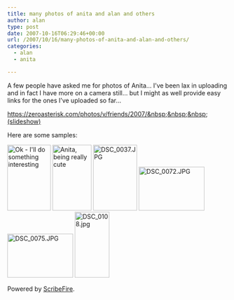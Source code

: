 ```yaml
---
title: many photos of anita and alan and others
author: alan
type: post
date: 2007-10-16T06:29:46+00:00
url: /2007/10/16/many-photos-of-anita-and-alan-and-others/
categories:
  - alan
  - anita

---
```

A few people have asked me for photos of Anita&#8230; I&#8217;ve been lax in uploading and in fact I have more on a camera still&#8230; but I might as well provide easy links for the ones I&#8217;ve uploaded so far&#8230;

https://zeroasterisk.com/photos/v/friends/2007/&nbsp;&nbsp;&nbsp;&nbsp; [(slideshow)][1]

Here are some samples:

[<img src="https://zeroasterisk.com/photos/d/61439-2/Anita_Preg_F.JPG" class="giThumbnail" alt="Ok - I'll do something interesting" height="150" width="99" />][2] [<img src="https://zeroasterisk.com/photos/d/61419-2/Anita_Preg_A.JPG" class="giThumbnail" alt="Anita, being really cute" height="150" width="89" />][3] [<img src="https://zeroasterisk.com/photos/d/62237-2/DSC_0037.JPG" class="giThumbnail" alt="DSC_0037.JPG" height="150" width="100" />][4] [<img src="https://zeroasterisk.com/photos/d/62269-2/DSC_0072.JPG" class="giThumbnail" alt="DSC_0072.JPG" height="100" width="150" />][5] [<img src="https://zeroasterisk.com/photos/d/62249-2/DSC_0075.JPG" class="giThumbnail" alt="DSC_0075.JPG" height="100" width="150" />][6] [<img src="https://zeroasterisk.com/photos/d/62173-2/DSC_0108.jpg" class="giThumbnail" alt="DSC_0108.jpg" height="150" width="79" />][7]

<p class="poweredbyperformancing">
  Powered by <a href="http://scribefire.com/">ScribeFire</a>.
</p>


 [1]: https://zeroasterisk.com/photos/v/friends/2007/slideshow.html
 [2]: https://zeroasterisk.com/photos/v/friends/2007/Anita_Preg_F.JPG.html
 [3]: https://zeroasterisk.com/photos/v/friends/2007/Anita_Preg_A.JPG.html
 [4]: https://zeroasterisk.com/photos/v/friends/2007/DSC_0037.JPG.html
 [5]: https://zeroasterisk.com/photos/v/friends/2007/DSC_0072.JPG.html
 [6]: https://zeroasterisk.com/photos/v/friends/2007/DSC_0075.JPG.html
 [7]: https://zeroasterisk.com/photos/v/friends/2007/DSC_0108.jpg.html

